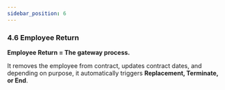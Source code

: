 ```yaml
---
sidebar_position: 6
---
```


### **4.6 Employee Return**

**Employee Return = The gateway process.**

It removes the employee from contract, updates contract dates, and depending on purpose, it automatically triggers **Replacement, Terminate, or End**.